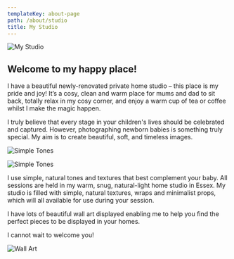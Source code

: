```yaml
---
templateKey: about-page
path: /about/studio
title: My Studio
---
```

![My Studio](/img/isj_4337.jpg)

## Welcome to my happy place!

I have a beautiful newly-renovated private home studio – this place is my pride and
joy! It’s a cosy, clean and warm place for mums and dad to sit back, totally relax in
my cosy corner, and enjoy a warm cup of tea or coffee whilst I make the magic
happen.

I truly believe that every stage in your children's lives should be celebrated and
captured. However, photographing newborn babies is something truly special. My
aim is to create beautiful, soft, and timeless images.

![Simple Tones](/img/studio2.jpg)

![Simple Tones](/img/isj_6575.jpg)

I use simple, natural tones and textures that best complement your baby. All
sessions are held in my warm, snug, natural-light home studio in Essex. My studio is
filled with simple, natural textures, wraps and minimalist props, which will all
available for use during your session.

I have lots of beautiful wall art displayed enabling me to help you find the perfect
pieces to be displayed in your homes.

I cannot wait to welcome you!

![Wall Art](/img/studio3.jpg)